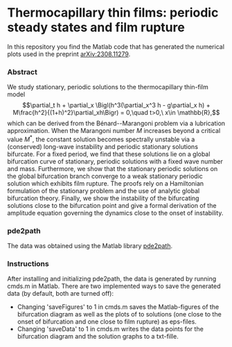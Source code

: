 # Thermocapillary thin films: periodic steady states and film rupture

In this repository you find the Matlab code that has generated the numerical plots used in the preprint [arXiv:2308.11279](https://arxiv.org/abs/2308.11279).

### Abstract

We study stationary, periodic solutions to the thermocapillary thin-film model $$\partial_t h + \partial_x \Bigl(h^3(\partial_x^3 h - g\partial_x h) + M\frac{h^2}{(1+h)^2}\partial_xh\Bigr) = 0,\quad t>0,\ x\in \mathbb{R},$$ which can be derived from the Bénard--Marangoni problem via a lubrication approximation. When the Marangoni number $M$ increases beyond a critical value $M^*$, the constant solution becomes spectrally unstable via a (conserved) long-wave instability and periodic stationary solutions bifurcate. For a fixed period, we find that these solutions lie on a global bifurcation curve of stationary, periodic solutions with a fixed wave number and mass. Furthermore, we show that the stationary periodic solutions on the global bifurcation branch converge to a weak stationary periodic solution which exhibits film rupture. The proofs rely on a Hamiltonian formulation of the stationary problem and the use of analytic global bifurcation theory. Finally, we show the instability of the bifurcating solutions close to the bifurcation point and give a formal derivation of the amplitude equation governing the dynamics close to the onset of instability. 

### pde2path

The data was obtained using the Matlab library [pde2path](https://www.staff.uni-oldenburg.de/hannes.uecker/pde2path/index.html). 

### Instructions

After installing and initializing pde2path, the data is generated by running cmds.m in Matlab. 
There are two implemented ways to save the generated data (by default, both are turned off):
- Changing 'saveFigures' to 1 in cmds.m saves the Matlab-figures of the bifurcation diagram as well as the plots of to solutions (one close to the onset of bifurcation and one close to film rupture) as eps-files. 
- Changing 'saveData' to 1 in cmds.m writes the data points for the bifurcation diagram and the solution graphs to a txt-fille.

